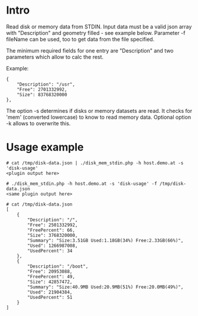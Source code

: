 # Intro
Read disk or memory data from STDIN. Input data must be a valid json array with
"Description" and geometry filled - see example below. Parameter -f fileName can be used,
too to get data from the file specified.

The minimum required fields for one entry are "Description" and two parameters which
allow to calc the rest. 

Example:

    {
        "Description": "/usr",
        "Free": 2701332992,
        "Size": 83768320000
    },

The option -s determines if disks or memory datasets are read. It checks for
'mem' (converted lowercase) to know to read memory data. Optional option -k 
allows to overwrite this.

# Usage example

    # cat /tmp/disk-data.json | ./disk_mem_stdin.php -h host.demo.at -s 'disk-usage'
    <plugin output here>

    # ./disk_mem_stdin.php -h host.demo.at -s 'disk-usage' -f /tmp/disk-data.json
    <same plugin output here>

    # cat /tmp/disk-data.json 
    [
        {
            "Description": "/",
            "Free": 2501332992,
            "FreePercent": 66,
            "Size": 3768320000,
            "Summary": "Size:3.51GB Used:1.18GB(34%) Free:2.33GB(66%)",
            "Used": 1266987008,
            "UsedPercent": 34
        },
        {
            "Description": "/boot",
            "Free": 20953088,
            "FreePercent": 49,
            "Size": 42857472,
            "Summary": "Size:40.9MB Used:20.9MB(51%) Free:20.0MB(49%)",
            "Used": 21904384,
            "UsedPercent": 51
        }
    ]
